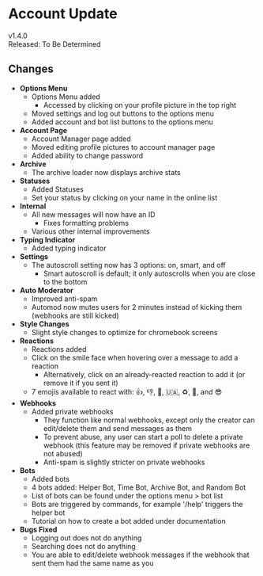 # Account Update

v1.4.0  
Released: To Be Determined

## Changes

- **Options Menu**
  - Options Menu added
    - Accessed by clicking on your profile picture in the top right
  - Moved settings and log out buttons to the options menu
  - Added account and bot list buttons to the options menu
- **Account Page**
  - Account Manager page added
  - Moved editing profile pictures to account manager page
  - Added ability to change password
- **Archive**
  - The archive loader now displays archive stats
- **Statuses**
  - Added Statuses
  - Set your status by clicking on your name in the online list
- **Internal**
  - All new messages will now have an ID
    - Fixes formatting problems
  - Various other internal improvements
- **Typing Indicator**
  - Added typing indicator
- **Settings**
  - The autoscroll setting now has 3 options: on, smart, and off
    - Smart autoscroll is default; it only autoscrolls when you are close to the bottom
- **Auto Moderator**
  - Improved anti-spam
  - Automod now mutes users for 2 minutes instead of kicking them (webhooks are still kicked)
- **Style Changes**
  - Slight style changes to optimize for chromebook screens
- **Reactions**
  - Reactions added
  - Click on the smile face when hovering over a message to add a reaction
    - Alternatively, click on an already-reacted reaction to add it (or remove it if you sent it)
  - 7 emojis available to react with: 👍, 👎, 🤔, 🇺🇦, ♻️, 🎉, and 😎
- **Webhooks**
  - Added private webhooks
    - They function like normal webhooks, except only the creator can edit/delete them and send messages as them
    - To prevent abuse, any user can start a poll to delete a private webhook (this feature may be removed if private webhooks are not abused)
    - Anti-spam is slightly stricter on private webhooks
- **Bots**
  - Added bots
  - 4 bots added: Helper Bot, Time Bot, Archive Bot, and Random Bot
  - List of bots can be found under the options menu > bot list
  - Bots are triggered by commands, for example '/help' triggers the helper bot
  - Tutorial on how to create a bot added under documentation
- **Bugs Fixed**
  - Logging out does not do anything
  - Searching does not do anything
  - You are able to edit/delete webhook messages if the webhook that sent them had the same name as you
